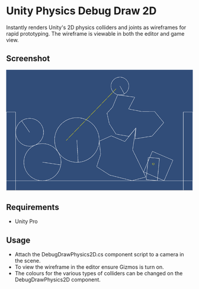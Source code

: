 # Unity Physics Debug Draw 2D

Instantly renders Unity's 2D physics colliders and joints as wireframes for rapid prototyping. The wireframe is viewable in both the editor and game view.

## Screenshot

![Screenshot](https://raw.githubusercontent.com/AllanBishop/UnityPhysicsDebugDraw2D/master/screenshot.png "Screenshot")

## Requirements

 - Unity Pro

## Usage

- Attach the DebugDrawPhysics2D.cs component script to a camera in the scene.
- To view the wireframe in the editor ensure Gizmos is turn on.
- The colours for the various types of colliders can be changed on the DebugDrawPhysics2D component.
